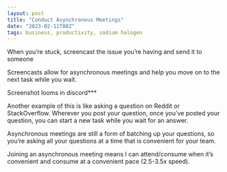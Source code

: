 ```yaml
---
layout: post
title: "Conduct Asynchronous Meetings"
date: "2023-02-11T08Z"
tags: business, productivity, sodium halogen
---
```


When you’re stuck, screencast the issue you’re having and send it to someone

Screencasts allow for asynchronous meetings and help you move on to the next task while you wait.

Screenshot looms in discord***

Another example of this is like asking a question on Reddit or StackOverflow. Wherever you post your question, once you’ve posted your question, you can start a new task while you wait for an answer.

Asynchronous meetings are still a form of batching up your questions, so you’re asking all your questions at a time that is convenient for your team.

Joining an asynchronous meeting means I can attend/consume when it’s convenient and consume at a convenient pace (2.5-3.5x speed).